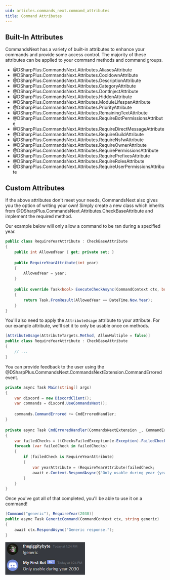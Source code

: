 ```yaml
---
uid: articles.commands_next.command_attributes
title: Command Attributes
---
```


## Built-In Attributes

CommandsNext has a variety of built-in attributes to enhance your commands and provide some access control.
The majority of these attributes can be applied to your command methods and command groups.

- @DSharpPlus.CommandsNext.Attributes.AliasesAttribute
- @DSharpPlus.CommandsNext.Attributes.CooldownAttribute
- @DSharpPlus.CommandsNext.Attributes.DescriptionAttribute
- @DSharpPlus.CommandsNext.Attributes.CategoryAttribute
- @DSharpPlus.CommandsNext.Attributes.DontInjectAttribute
- @DSharpPlus.CommandsNext.Attributes.HiddenAttribute
- @DSharpPlus.CommandsNext.Attributes.ModuleLifespanAttribute
- @DSharpPlus.CommandsNext.Attributes.PriorityAttribute
- @DSharpPlus.CommandsNext.Attributes.RemainingTextAttribute
- @DSharpPlus.CommandsNext.Attributes.RequireBotPermissionsAttribute
- @DSharpPlus.CommandsNext.Attributes.RequireDirectMessageAttribute
- @DSharpPlus.CommandsNext.Attributes.RequireGuildAttribute
- @DSharpPlus.CommandsNext.Attributes.RequireNsfwAttribute
- @DSharpPlus.CommandsNext.Attributes.RequireOwnerAttribute
- @DSharpPlus.CommandsNext.Attributes.RequirePermissionsAttribute
- @DSharpPlus.CommandsNext.Attributes.RequirePrefixesAttribute
- @DSharpPlus.CommandsNext.Attributes.RequireRolesAttribute
- @DSharpPlus.CommandsNext.Attributes.RequireUserPermissionsAttribute

## Custom Attributes

If the above attributes don't meet your needs, CommandsNext also gives you the option of writing your own!
Simply create a new class which inherits from @DSharpPlus.CommandsNext.Attributes.CheckBaseAttribute and implement the
required method.

Our example below will only allow a command to be ran during a specified year.

```cs
public class RequireYearAttribute : CheckBaseAttribute
{
    public int AllowedYear { get; private set; }

    public RequireYearAttribute(int year)
    {
        AllowedYear = year;
    }

    public override Task<bool> ExecuteCheckAsync(CommandContext ctx, bool help)
    {
        return Task.FromResult(AllowedYear == DateTime.Now.Year);
    }
}
```

You'll also need to apply the `AttributeUsage` attribute to your attribute. For our example attribute, we'll set it to
only be usable once on methods.

```cs
[AttributeUsage(AttributeTargets.Method, AllowMultiple = false)]
public class RequireYearAttribute : CheckBaseAttribute
{
    // ...
}
```

You can provide feedback to the user using the @DSharpPlus.CommandsNext.CommandsNextExtension.CommandErrored event.

```cs
private async Task Main(string[] args)
{
    var discord = new DiscordClient();
    var commands = discord.UseCommandsNext();

    commands.CommandErrored += CmdErroredHandler;
}

private async Task CmdErroredHandler(CommandsNextExtension _, CommandErrorEventArgs e)
{
    var failedChecks = ((ChecksFailedException)e.Exception).FailedChecks;
    foreach (var failedCheck in failedChecks)
    {
        if (failedCheck is RequireYearAttribute)
        {
            var yearAttribute = (RequireYearAttribute)failedCheck;
            await e.Context.RespondAsync($"Only usable during year {yearAttribute.AllowedYear}.");
        }
    }
}
```

Once you've got all of that completed, you'll be able to use it on a command!

```cs
[Command("generic"), RequireYear(2030)]
public async Task GenericCommand(CommandContext ctx, string generic)
{
    await ctx.RespondAsync("Generic response.");
}
```

![Generic Image][0]

<!-- LINKS -->
[0]:  ../../images/commands_next_command_attributes_01.png

